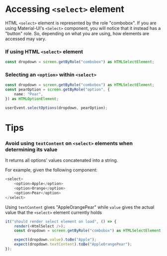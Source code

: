 # Accessing `<select>` element

HTML `<select>` element is represented by the role "combobox". If you are using Material-UI's `<Select>` component, you will notice that it instead has a "button" role. So, depending on what you are using, how elements are accessed may vary.

### If using HTML `<select>` element

```ts
const dropdown = screen.getByRole("combobox") as HTMLSelectElement;
```

### Selecting an `<option>` within `<select>`

```ts
const dropdown = screen.getByRole("combobox") as HTMLSelectElement;
const pearOption = screen.getByRole("option", {
    name: "Pear",
}) as HTMLOptionElement;

userEvent.selectOptions(dropdown, pearOption);
```

# Tips

### Avoid using `textContent` on `<select>` elements when determining its value

It returns all options' values concatenated into a string.

For example, given the following component:

```ts
<select>
    <option>Apple</option>
    <option>Orange</option>
    <option>Pear</option>
</select>
```

Using `textContent` gives "AppleOrangePear" while `value` gives the actual value that the `<select>` element currently holds

```ts
it("should render select element on load", () => {
    render(<HtmlSelect />);
    const dropdown = screen.getByRole("combobox") as HTMLSelectElement;

    expect(dropdown.value).toBe("Apple");
    expect(dropdown.textContent).toBe("AppleOrangePear");
});
```
